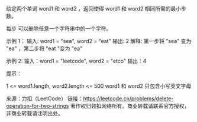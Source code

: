 给定两个单词 word1 和 word2 ，返回使得 word1 和  word2 相同所需的最小步数。

每步 可以删除任意一个字符串中的一个字符。



示例 1：
输入: word1 = "sea", word2 = "eat"
输出: 2
解释: 第一步将 "sea" 变为 "ea" ，第二步将 "eat "变为 "ea"

示例  2:
输入：word1 = "leetcode", word2 = "etco"
输出：4


提示：

1 <= word1.length, word2.length <= 500
word1 和 word2 只包含小写英文字母

来源：力扣（LeetCode）
链接：https://leetcode.cn/problems/delete-operation-for-two-strings
著作权归领扣网络所有。商业转载请联系官方授权，非商业转载请注明出处。